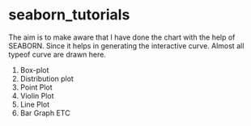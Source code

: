 # seaborn_tutorials
The aim is to make aware that I have done the chart with the help of SEABORN.
Since it helps in generating the interactive curve.
Almost all typeof curve are drawn here.
1) Box-plot
2) Distribution plot
3) Point Plot
4) Violin Plot
5) Line Plot
6) Bar Graph
ETC
